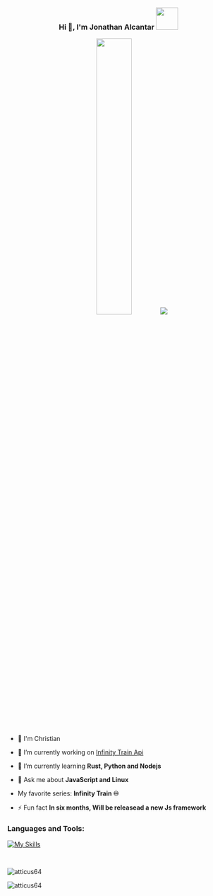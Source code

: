 <h3  align="center">Hi 👋, I'm Jonathan Alcantar <img height="50px" src="https://giffiles.alphacoders.com/432/4326.gif"></h3> 

<div align="center" >
    <img  width="40%" src="https://i.postimg.cc/6QT3gXWW/infinitytrain-tulip.gif">
    <img src="https://giffiles.alphacoders.com/163/163818.gif">
</div>

- 📖 I'm Christian 

- 🔭 I’m currently working on [Infinity Train Api](https://github.com/Atticus64/infinity-train-api)

- 🌱 I’m currently learning **Rust, Python and Nodejs**

- 💬 Ask me about **JavaScript and Linux**

- My favorite series: **Infinity Train :infinity:**

- ⚡ Fun fact **In six months, Will be releasead a new Js framework**

<h3 align="left">Languages and Tools:</h3>
<p align="left"> 

[![My Skills](https://skillicons.dev/icons?i=js,html,css,git,vue,react,express,vite,deno,nodejs,rust,vscode,vim,python,bash,terminal)](https://skillicons.dev)
 
<br>

<p><img align="center" src="https://github-readme-stats.vercel.app/api/top-langs?username=atticus64&show_icons=true&locale=en&layout=compact&langs_count=8&theme=react" alt="atticus64" /></p>
<p><img align="center" src="https://github-readme-stats.vercel.app/api?username=atticus64&show_icons=true&locale=en&theme=react" alt="atticus64" /></p>
